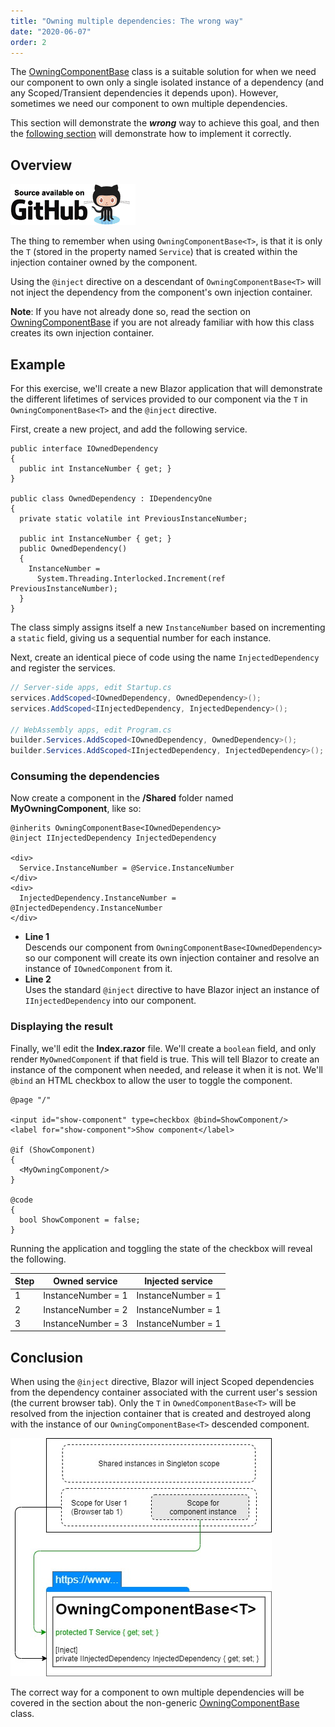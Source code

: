 ```yaml
---
title: "Owning multiple dependencies: The wrong way"
date: "2020-06-07"
order: 2
---
```


The [OwningComponentBase<T>](https://blazor-university.com/dependency-injection/component-scoped-dependencies/owningcomponentbase-generic/)
class is a suitable solution for when we need our component to own only a single isolated instance of a dependency
(and any Scoped/Transient dependencies it depends upon).
However, sometimes we need our component to own multiple dependencies.

This section will demonstrate the **_wrong_** way to achieve this goal, and then the
[following section](https://blazor-university.com/dependency-injection/component-scoped-dependencies/owning-multiple-dependencies-the-right-way/)
will demonstrate how to implement it correctly.

## Overview

<!---Cramer we can use xrefs instead of complete URLs for these links --->
[![](images/SourceLink-e1567978928628.png)](https://github.com/mrpmorris/blazor-university/tree/master/src/DependencyInjection/OwningMultipleDependenciesTheWrongWay)

The thing to remember when using `OwningComponentBase<T>`, is that it is only the `T` (stored in the property named `Service`)
that is created within the injection container owned by the component.

Using the `@inject` directive on a descendant of `OwningComponentBase<T>` will not inject the dependency from the
component's own injection container.

**Note**: If you have not already done so, read the section on
[OwningComponentBase<T>](https://blazor-university.com/dependency-injection/component-scoped-dependencies/owningcomponentbase-generic/)
if you are not already familiar with how this class creates its own injection container.

## Example

For this exercise, we'll create a new Blazor application that will demonstrate the different lifetimes of services
provided to our component via the `T` in `OwningComponentBase<T>` and the `@inject` directive.

First, create a new project, and add the following service.

```razor
public interface IOwnedDependency
{
  public int InstanceNumber { get; }
}

public class OwnedDependency : IDependencyOne
{
  private static volatile int PreviousInstanceNumber;

  public int InstanceNumber { get; }
  public OwnedDependency()
  {
    InstanceNumber =
      System.Threading.Interlocked.Increment(ref PreviousInstanceNumber);
  }
}
```

The class simply assigns itself a new `InstanceNumber` based on incrementing a `static` field,
giving us a sequential number for each instance.

Next, create an identical piece of code using the name `InjectedDependency` and register the services.

```cs
// Server-side apps, edit Startup.cs
services.AddScoped<IOwnedDependency, OwnedDependency>();
services.AddScoped<IInjectedDependency, InjectedDependency>();

// WebAssembly apps, edit Program.cs
builder.Services.AddScoped<IOwnedDependency, OwnedDependency>();
builder.Services.AddScoped<IInjectedDependency, InjectedDependency>();
```

### Consuming the dependencies

Now create a component in the **/Shared** folder named **MyOwningComponent**, like so:

```razor {: .line-numbers}
@inherits OwningComponentBase<IOwnedDependency>
@inject IInjectedDependency InjectedDependency

<div>
  Service.InstanceNumber = @Service.InstanceNumber
</div>
<div>
  InjectedDependency.InstanceNumber = @InjectedDependency.InstanceNumber
</div>
```

- **Line 1**  
    Descends our component from `OwningComponentBase<IOwnedDependency>` so our component will create its own injection
    container and resolve an instance of `IOwnedComponent` from it.
- **Line 2**  
    Uses the standard `@inject` directive to have Blazor inject an instance of `IInjectedDependency` into our component.

### Displaying the result

Finally, we'll edit the **Index.razor** file.
We'll create a `boolean` field, and only render `MyOwnedComponent` if that field is true.
This will tell Blazor to create an instance of the component when needed, and release it when it is not.
We'll `@bind` an HTML checkbox to allow the user to toggle the component.

```razor
@page "/"

<input id="show-component" type=checkbox @bind=ShowComponent/>
<label for="show-component">Show component</label>

@if (ShowComponent)
{
  <MyOwningComponent/>
}

@code
{
  bool ShowComponent = false;
}
```

Running the application and toggling the state of the checkbox will reveal the following.

| Step | Owned service | Injected service |
| --- | --- | --- |
| 1 | InstanceNumber = 1 | InstanceNumber = 1 |
| 2 | InstanceNumber = 2 | InstanceNumber = 1 |
| 3 | InstanceNumber = 3 | InstanceNumber = 1 |

## Conclusion

When using the `@inject` directive,
Blazor will inject Scoped dependencies from the dependency container associated with the current user's session
(the current browser tab).
Only the `T` in `OwnedComponentBase<T>` will be resolved from the injection container that is created and destroyed
along with the instance of our `OwningComponentBase<T>` descended component.

![](images/OwningMultipleDependenciesTheWrongWay.jpg)

The correct way for a component to own multiple dependencies will be covered in the section about the non-generic [OwningComponentBase](https://blazor-university.com/dependency-injection/component-scoped-dependencies/owning-multiple-dependencies-the-right-way/) class.
